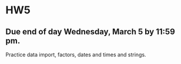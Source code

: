 # HW5
## Due end of day Wednesday, March 5 by 11:59 pm.

Practice data import, factors, dates and times and strings.
